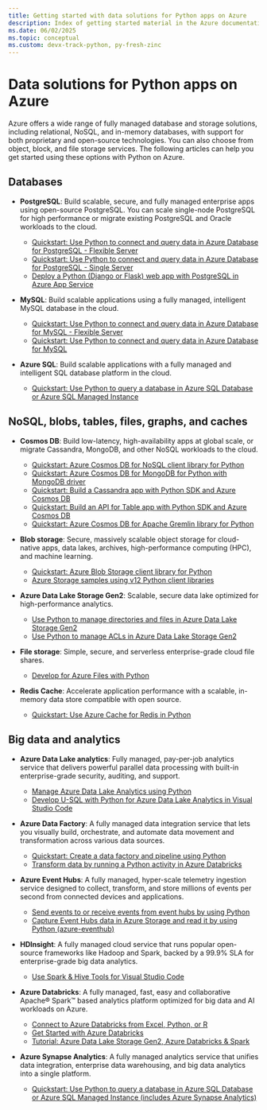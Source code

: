 ```yaml
---
title: Getting started with data solutions for Python apps on Azure
description: Index of getting started material in the Azure documentation for data solutions for Python apps.
ms.date: 06/02/2025
ms.topic: conceptual
ms.custom: devx-track-python, py-fresh-zinc
---
```


# Data solutions for Python apps on Azure

Azure offers a wide range of fully managed database and storage solutions, including relational, NoSQL, and in-memory databases, with support for both proprietary and open-source technologies. You can also choose from object, block, and file storage services. The following articles can help you get started using these options with Python on Azure.

## Databases

- **PostgreSQL**: Build scalable, secure, and fully managed enterprise apps using open-source PostgreSQL. You can scale single-node PostgreSQL for high performance or migrate existing PostgreSQL and Oracle workloads to the cloud.

  - [Quickstart: Use Python to connect and query data in Azure Database for PostgreSQL - Flexible Server](/azure/postgresql/flexible-server/connect-python)
  - [Quickstart: Use Python to connect and query data in Azure Database for PostgreSQL - Single Server](/azure/postgresql/single-server/connect-python)
  - [Deploy a Python (Django or Flask) web app with PostgreSQL in Azure App Service](/azure/app-service/tutorial-python-postgresql-app?toc=/azure/developer/python/toc.json&bc=/azure/developer/breadcrumb/toc.json)

- **MySQL**: Build scalable applications using a fully managed, intelligent MySQL database in the cloud.
  - [Quickstart: Use Python to connect and query data in Azure Database for MySQL - Flexible Server](/azure/mysql/flexible-server/connect-python)
  - [Quickstart: Use Python to connect and query data in Azure Database for MySQL](/azure/mysql/single-server/connect-python)

- **Azure SQL**: Build scalable applications with a fully managed and intelligent SQL database platform in the cloud.
  - [Quickstart: Use Python to query a database  in Azure SQL Database or Azure SQL Managed Instance](/azure/azure-sql/database/connect-query-python)

## NoSQL, blobs, tables, files, graphs, and caches

- **Cosmos DB**: Build low-latency, high-availability apps at global scale, or migrate Cassandra, MongoDB, and other NoSQL workloads to the cloud.
  - [Quickstart: Azure Cosmos DB for NoSQL client library for Python](/azure/cosmos-db/nosql/quickstart-python)
  - [Quickstart: Azure Cosmos DB for MongoDB for Python with MongoDB driver](/azure/cosmos-db/mongodb/quickstart-python)
  - [Quickstart: Build a Cassandra app with Python SDK and Azure Cosmos DB](/azure/cosmos-db/cassandra/manage-data-python)
  - [Quickstart: Build an API for Table app with Python SDK and Azure Cosmos DB](/azure/cosmos-db/table/quickstart-python)
  - [Quickstart: Azure Cosmos DB for Apache Gremlin library for Python](/azure/cosmos-db/gremlin/quickstart-python)

- **Blob storage**: Secure, massively scalable object storage for cloud-native apps, data lakes, archives, high-performance computing (HPC), and machine learning.
  - [Quickstart: Azure Blob Storage client library for Python](/azure/storage/blobs/storage-quickstart-blobs-python)
  - [Azure Storage samples using v12 Python client libraries](/azure/storage/common/storage-samples-python)

- **Azure Data Lake Storage Gen2**: Scalable, secure data lake optimized for high-performance analytics.
  - [Use Python to manage directories and files in Azure Data Lake Storage Gen2](/azure/storage/blobs/data-lake-storage-directory-file-acl-python)
  - [Use Python to manage ACLs in Azure Data Lake Storage Gen2](/azure/storage/blobs/data-lake-storage-acl-python)

- **File storage**: Simple, secure, and serverless enterprise-grade cloud file shares.
  - [Develop for Azure Files with Python](/azure/storage/files/storage-python-how-to-use-file-storage)

- **Redis Cache**: Accelerate application performance with a scalable, in-memory data store compatible with open source.
  - [Quickstart: Use Azure Cache for Redis in Python](/azure/azure-cache-for-redis/cache-python-get-started)

## Big data and analytics

- **Azure Data Lake analytics**: Fully managed, pay-per-job analytics service that delivers powerful parallel data processing with built-in enterprise-grade security, auditing, and support.
  - [Manage Azure Data Lake Analytics using Python](/azure/data-lake-analytics/data-lake-analytics-manage-use-python-sdk)
  - [Develop U-SQL with Python for Azure Data Lake Analytics in Visual Studio Code](/azure/data-lake-analytics/data-lake-analytics-u-sql-develop-with-python-r-csharp-in-vscode)

- **Azure Data Factory**: A fully managed data integration service that lets you visually build, orchestrate, and automate data movement and transformation across various data sources.
  - [Quickstart: Create a data factory and pipeline using Python](/azure/data-factory/quickstart-create-data-factory-python)
  - [Transform data by running a Python activity in Azure Databricks](/azure/data-factory/transform-data-databricks-python)

- **Azure Event Hubs**: A fully managed, hyper-scale telemetry ingestion service designed to collect, transform, and store millions of events per second from connected devices and applications.
  - [Send events to or receive events from event hubs by using Python](/azure/event-hubs/event-hubs-python-get-started-send)
  - [Capture Event Hubs data in Azure Storage and read it by using Python (azure-eventhub)](/azure/event-hubs/event-hubs-capture-python)

- **HDInsight**: A fully managed cloud service that runs popular open-source frameworks like Hadoop and Spark, backed by a 99.9% SLA for enterprise-grade big data analytics.
  - [Use Spark & Hive Tools for Visual Studio Code](/azure/hdinsight/hdinsight-for-vscode)

- **Azure Databricks**: A fully managed, fast, easy and collaborative Apache® Spark™ based analytics platform optimized for big data and AI workloads on Azure.
  - [Connect to Azure Databricks from Excel, Python, or R](/azure/databricks/scenarios/connect-databricks-excel-python-r)
  - [Get Started with Azure Databricks](/azure/databricks/getting-started/)
  - [Tutorial: Azure Data Lake Storage Gen2, Azure Databricks & Spark](/azure/storage/blobs/data-lake-storage-use-databricks-spark)

- **Azure Synapse Analytics**: A fully managed analytics service that unifies data integration, enterprise data warehousing, and big data analytics into a single platform.
  - [Quickstart: Use Python to query a database in Azure SQL Database or Azure SQL Managed Instance (includes Azure Synapse Analytics)](/azure/azure-sql/database/connect-query-python)
